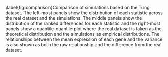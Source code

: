 \label{fig:comparison}Comparison of simulations based on the Tung dataset. The left-most panels show the distribution of each statistic across the real dataset and the simulations. The middle panels show the distribution of the ranked differences for each statistic and the right-most panels show a quantile-quantile plot where the real dataset is taken as the theoretical distribution and the simulations as empirical distributions. The relationships between the mean expression of each gene and the variance is also shown as both the raw relationship and the difference from the real dataset.